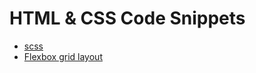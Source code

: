 # HTML & CSS Code Snippets

- [scss](./scss.readme.md)
- [Flexbox grid layout](./flexbox-grid-layout.md)